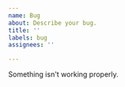 ```yaml
---
name: Bug
about: Describe your bug.
title: ''
labels: bug
assignees: ''

---
```


Something isn't working properly.
